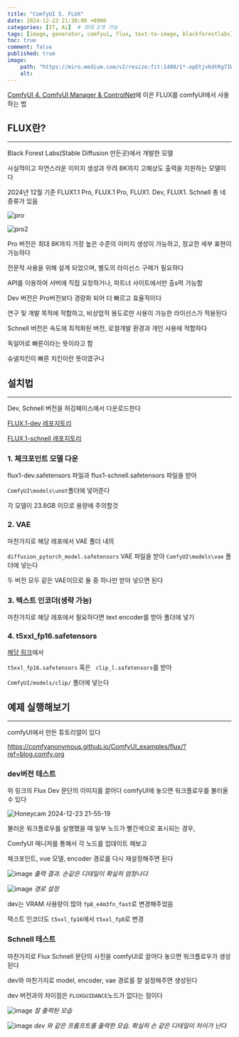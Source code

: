 ```yaml
---
title: "ComfyUI 5. FLUX"
date: 2024-12-23 21:30:00 +0900
categories: [IT, Ai]  # 최대 2개 가능
tags: [image, generator, comfyui, flux, text-to-image, blackforestlabs]   
toc: true
comment: false
published: true
image:
    path: "https://miro.medium.com/v2/resize:fit:1400/1*-opEtjv6dtRg7IW6S0U_Sg.png"
    alt: 
---
```


[ComfyUI 4. ComfyUI Manager & ControlNet](https://jinhg0214.github.io/posts/comfyUI_4_controlnet/)에 이은 FLUX를 comfyUI에서 사용하는 법

## FLUX란?
---

Black Forest Labs(Stable Diffusion 만든곳)에서 개발한 모델

사실적이고 자연스러운 이미지 생성과 무려 8K까지 고해상도 출력을 지원하는 모델이다

2024년 12월 기준 FLUX1.1 Pro, FLUX.1 Pro, FLUX1. Dev, FLUX1. Schnell 총 네 종류가 있음

![pro](https://blackforestlabs.ai/wp-content/uploads/2024/11/1152-716993-2048x1170.png)

![pro2](https://blackforestlabs.ai/wp-content/uploads/2024/11/1142-1683782705-2048x1170.png)

Pro 버전은 최대 8K까지 가장 높은 수준의 이미지 생성이 가능하고, 정교한 세부 표현이 가능하다

전문적 사용을 위해 설계 되었으며, 별도의 라이선스 구매가 필요하다

API를 이용하여 서버에 직접 요청하거나, 파트너 사이트에서만 출s력 가능함

Dev 버전은 Pro버전보다 경량화 되어 더 빠르고 효율적이다

연구 및 개발 목적에 적합하고, 비상업적 용도로만 사용이 가능한 라이선스가 적용된다

Schnell 버전은 속도에 최적화된 버전, 로컬개발 환경과 개인 사용에 적합하다

독일어로 빠른이라는 뜻이라고 함

슈넬치킨이 빠른 치킨이란 뜻이였구나


## 설치법
---

Dev, Schnell 버전을 허깅페이스에서 다운로드한다

[FLUX.1-dev 레포지토리](https://huggingface.co/black-forest-labs/FLUX.1-dev)

[FLUX.1-schnell 레포지토리](https://huggingface.co/black-forest-labs/FLUX.1-schnell)

### 1. 체크포인트 모델 다운
flux1-dev.safetensors 파일과 flux1-schnell.safetensors 파일을 받아 

`ComfyUI\models\unet`폴더에 넣어준다

각 모델이 23.8GB 이므로 용량에 주의할것

### 2. VAE

마찬가지로 해당 레포에서 VAE 폴더 내의 

`diffusion_pytorch_model.safetensors` VAE 파일을 받아 `ComfyUI\models\vae` 폴더에 넣는다

두 버전 모두 같은 VAE이므로 둘 중 하나만 받아 넣으면 된다

### 3. 텍스트 인코더(생략 가능)

마찬가지로 해당 레포에서 필요하다면 text encoder를 받아 폴더에 넣기

### 4. t5xxl_fp16.safetensors

[해당 링크](https://huggingface.co/comfyanonymous/flux_text_encoders/tree/main)에서 

`t5xxl_fp16.safetensors` 혹은 ` clip_l.safetensors`를 받아 

`ComfyUI/models/clip/` 폴더에 넣는다

## 예제 실행해보기
---

comfyUI에서 만든 튜토리얼이 있다

https://comfyanonymous.github.io/ComfyUI_examples/flux/?ref=blog.comfy.org

### dev버전 테스트

위 링크의 Flux Dev 문단의 이미지를 끌어다 comfyUI에 놓으면 워크플로우를 불러올 수 있다

![Honeycam 2024-12-23 21-55-19](https://github.com/user-attachments/assets/2d57850a-4bca-467a-b175-6b139d31ac93)

불러온 워크플로우를 실행했을 때 일부 노드가 빨간색으로 표시되는 경우, 

ComfyUI 매니저를 통해서 각 노드를 업데이트 해보고

체크포인트, vue 모델, encoder 경로를 다시  재설정해주면 된다

![image](https://github.com/user-attachments/assets/66e9e8b2-9cf9-44d6-b426-20ccea6811d7)
*출력 결과. 손같은 디테일이 확실히 엄청나다*

![image](https://github.com/user-attachments/assets/a86668ec-9d23-4208-bc77-8ed7fc8a8a1b)
*경로 설정*

dev는 VRAM 사용량이 많아 `fp8_e4m3fn_fast`로 변경해주었음

텍스트 인코더도 `t5xxl_fp16`에서 `t5xxl_fp8`로 변경

### Schnell 테스트

마찬가지로 Flux Schnell 문단의 사진을 comfyUI로 끌어다 놓으면 워크플로우가 생성된다

dev와 마찬가지로 model, encoder, vae 경로를 잘 설정해주면 생성된다

dev 버전과의 차이점은 `FLUXGUIDANCE`노드가 없다는 점이다

![image](https://github.com/user-attachments/assets/cfb2ff94-0a69-45ba-9aa5-701f46a29602)
*잘 출력된 모습*

![image](https://github.com/user-attachments/assets/98e2c8ab-1159-4806-b64d-a34a82846952)
*dev 와 같은 프롬프트를 출력한 모습. 확실히 손 같은 디테일이 차이가 난다*